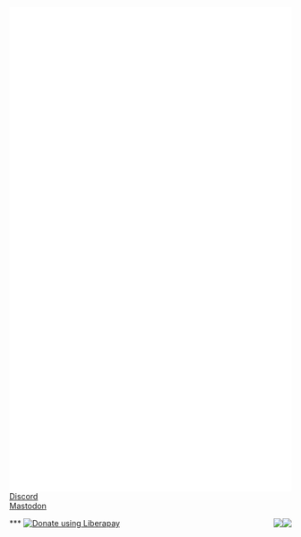 <img align="left" alt="Metrics" src="https://github.com/ThatGeekyWeeb/ThatGeekyWeeb/blob/master/github-metrics.svg">

[Discord](https://dsc.bio/thatweeb)  
[Mastodon](https://mastodon.lol/@ThatGeekyWeeb)

<a href="https://github.com/thatgeekyweeb/blobash">
<img align="right" src="https://github-readme-stats.vercel.app/api/pin/?username=thatgeekyweeb&repo=blobash&layout=compact&theme=dracula&text_color=9cfff2">
</a>
<a href="https://github.com/thatgeekyweeb/spotbash">
<img align="right" src="https://github-readme-stats.vercel.app/api/pin/?username=thatgeekyweeb&repo=spotbash&layout=compact&theme=dracula&text_color=9cfff2">
</a>
***
<noscript><a href="https://liberapay.com/ThatWeeb/donate"><img alt="Donate using Liberapay" src="https://liberapay.com/assets/widgets/donate.svg"></a></noscript>
